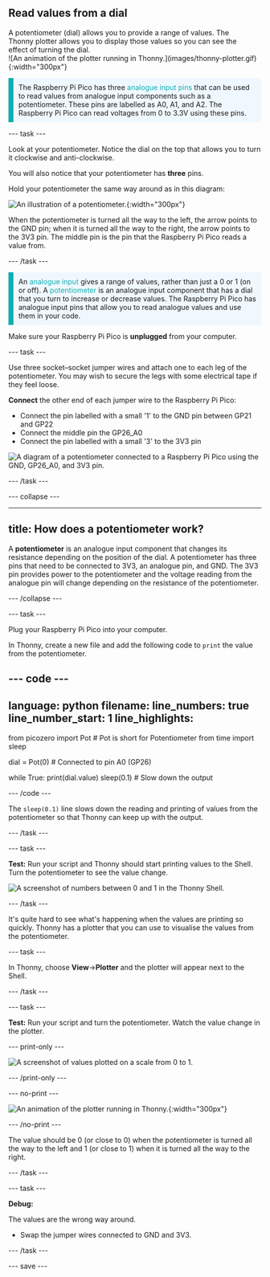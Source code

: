 ## Read values from a dial

<div style="display: flex; flex-wrap: wrap">
<div style="flex-basis: 200px; flex-grow: 1; margin-right: 15px;">
A potentiometer (dial) allows you to provide a range of values. The Thonny plotter allows you to display those values so you can see the effect of turning the dial.
</div>
<div>
![An animation of the plotter running in Thonny.](images/thonny-plotter.gif){:width="300px"}
</div>
</div>

<p style="border-left: solid; border-width:10px; border-color: #0faeb0; background-color: aliceblue; padding: 10px;">
The Raspberry Pi Pico has three <span style="color: #0faeb0">analogue input pins</span> that can be used to read values from analogue input components such as a potentiometer. These pins are labelled as A0, A1, and A2. The Raspberry Pi Pico can read voltages from 0 to 3.3V using these pins.</p>

--- task ---

Look at your potentiometer. Notice the dial on the top that allows you to turn it clockwise and anti-clockwise.

You will also notice that your potentiometer has **three** pins. 

Hold your potentiometer the same way around as in this diagram: 

![An illustration of a potentiometer.](images/potentiometer-illustration.png){:width="300px"}

When the potentiometer is turned all the way to the left, the arrow points to the GND pin; when it is turned all the way to the right, the arrow points to the 3V3 pin. The middle pin is the pin that the Raspberry Pi Pico reads a value from. 

--- /task ---

<p style="border-left: solid; border-width:10px; border-color: #0faeb0; background-color: aliceblue; padding: 10px;">
An <span style="color: #0faeb0">analogue input</span> gives a range of values, rather than just a 0 or 1 (on or off). A <span style="color: #0faeb0">potentiometer</span> is an analogue input component that has a dial that you turn to increase or decrease values. The Raspberry Pi Pico has analogue input pins that allow you to read analogue values and use them in your code.</p>

Make sure your Raspberry Pi Pico is **unplugged** from your computer.

--- task ---

Use three socket–socket jumper wires and attach one to each leg of the potentiometer. You may wish to secure the legs with some electrical tape if they feel loose. 

**Connect** the other end of each jumper wire to the Raspberry Pi Pico:
+ Connect the pin labelled with a small '1' to the GND pin between GP21 and GP22
+ Connect the middle pin the GP26_A0
+ Connect the pin labelled with a small '3' to the 3V3 pin

![A diagram of a potentiometer connected to a Raspberry Pi Pico using the GND, GP26_A0, and 3V3 pin.](images/pot-diagram.png)

--- /task ---

--- collapse ---

---
title: How does a potentiometer work?
---

A **potentiometer** is an analogue input component that changes its resistance depending on the position of the dial. A potentiometer has three pins that need to be connected to 3V3, an analogue pin, and GND. The 3V3 pin provides power to the potentiometer and the voltage reading from the analogue pin will change depending on the resistance of the potentiometer. 

--- /collapse ---

--- task ---

Plug your Raspberry Pi Pico into your computer. 

In Thonny, create a new file and add the following code to `print` the value from the potentiometer. 

--- code ---
---
language: python
filename: 
line_numbers: true
line_number_start: 1
line_highlights: 
---
from picozero import Pot # Pot is short for Potentiometer
from time import sleep

dial = Pot(0) # Connected to pin A0 (GP26)

while True:
    print(dial.value)
    sleep(0.1) # Slow down the output

--- /code ---

The `sleep(0.1)` line slows down the reading and printing of values from the potentiometer so that Thonny can keep up with the output. 

--- /task ---

--- task ---

**Test:** Run your script and Thonny should start printing values to the Shell. Turn the potentiometer to see the value change. 

![A screenshot of numbers between 0 and 1 in the Thonny Shell.](images/potentiometer-shell.png) 

--- /task ---

It's quite hard to see what's happening when the values are printing so quickly. Thonny has a plotter that you can use to visualise the values from the potentiometer. 

--- task ---

In Thonny, choose **View**->**Plotter** and the plotter will appear next to the Shell.

--- /task ---

--- task ---

**Test:** Run your script and turn the potentiometer. Watch the value change in the plotter. 

--- print-only ---

![A screenshot of values plotted on a scale from 0 to 1.](images/thonny-plotter.png) 

--- /print-only ---

--- no-print ---

![An animation of the plotter running in Thonny.](images/thonny-plotter.gif){:width="300px"}

--- /no-print ---

The value should be 0 (or close to 0) when the potentiometer is turned all the way to the left and 1 (or close to 1) when it is turned all the way to the right.

--- /task ---

--- task ---

**Debug:**

The values are the wrong way around.
+ Swap the jumper wires connected to GND and 3V3. 

--- /task ---

--- save ---
